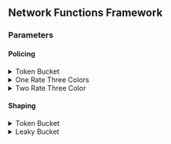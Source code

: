 ## Network Functions Framework

### Parameters

#### Policing
<details>
<summary>Token Bucket</summary>

```JSON
{
  "rate": 50,
  "bucket_size": 100,
  "bucket_max_size": 200,
  "interval": 0.5,
  "interface": "'wlp0s20f3'",
  "debug": 1
}
```
</details>

<details>
<summary>One Rate Three Colors</summary>

```JSON
{
  "rate": 100,
  "bucketF_size": 1000,
  "bucketF_max_size": 2000,
  "bucketS_size": 2000,
  "bucketS_max_size": 4000,
  "interval": 1,
  "interface": "'wlp0s20f3'",
  "debug": 1,
  "color_aware": 1,
  "ca_bucketF_size": 500,
  "ca_bucketF_max_size": 1000,
  "ca_bucketS_size": 800,
  "ca_bucketS_max_size": 1200,
  "ca_rate": 100
}
```

</details>

<details>
<summary>Two Rate Three Color</summary>

```JSON
{
  "rateF": 150,
  "rateS": 200,
  "bucketF_size": 2000,
  "bucketF_max_size": 2500,
  "bucketS_size": 1500,
  "bucketS_max_size": 3000,
  "interval": 1.0,
  "interface": "'wlp0s20f3'",
  "debug": 1,
  "color_aware": 1,
  "ca_bucketF_size": 1000,
  "ca_bucketF_max_size": 1500,
  "ca_bucketS_size": 1500,
  "ca_bucketS_max_size": 3000,
  "ca_rateF": 200,
  "ca_rateS": 100
}
```
</details>

#### Shaping
<details>
<summary>Token Bucket</summary>

```JSON
{
  "rate": 50,
  "bucket_size": 100,
  "bucket_max_size": 200,
  "interval": 0.5,
  "queue_max_size": 25,
  "interface": "'wlp0s20f3'",
  "debug": 1
}
```
</details>

<details>
<summary>Leaky Bucket</summary>

```JSON
{
"packets_to_release": 3,
"bucket_max_size": 30,
"interval": 0.3,
"interface": "'wlp0s20f3'",
"debug": 1
}
```
</details>
